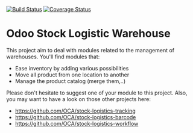 [![Build Status](https://travis-ci.org/OCA/stock-logistics-warehouse.svg?branch=master)](https://travis-ci.org/OCA/stock-logistics-warehouse)
[![Coverage Status](https://img.shields.io/coveralls/OCA/stock-logistics-warehouse.svg)](https://coveralls.io/r/OCA/stock-logistics-warehouse?branch=master)

Odoo Stock Logistic Warehouse
=============================


This project aim to deal with modules related to the management of warehouses. You'll find modules that:

 - Ease inventory by adding various possibilities
 - Move all product from one location to another
 - Manage the product catalog (merge them,..)

Please don't hesitate to suggest one of your module to this project. Also, you may want to have a look on those other projects here:

 - https://github.com/OCA/stock-logistics-tracking
 - https://github.com/OCA/stock-logistics-barcode
 - https://github.com/OCA/stock-logistics-workflow
